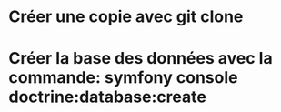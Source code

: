 # Créer une copie avec git clone
# Créer la base des données avec la commande: symfony console doctrine:database:create
